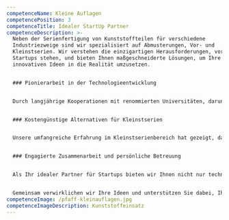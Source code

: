 ```yaml
---
competenceName: Kleine Auflagen
competencePosition: 3
competenceTitle: Idealer StartUp Partner
competenceDescription: >-
  Neben der Serienfertigung von Kunststoffteilen für verschiedene
  Industriezweige sind wir spezialisiert auf Abmusterungen, Vor- und
  Kleinstserien. Wir verstehen die einzigartigen Herausforderungen, vor denen
  Startups stehen, und bieten Ihnen maßgeschneiderte Lösungen, um Ihre
  innovativen Ideen in die Realität umzusetzen.


  ### Pionierarbeit in der Technologieentwicklung


  Durch langjährige Kooperationen mit renommierten Universitäten, darunter die Uni Freiburg und die Charité Berlin, haben wir uns frühzeitig mit der kostengünstigen Herstellung von Vor- und Kleinstserien auseinandergesetzt und die Entwicklung additiver Fertigungsverfahren aufmerksam verfolgt. Dies hat uns zu Vorreitern in der Anwendung modernster Technologien gemacht.


  ### Kostengünstige Alternativen für Kleinstserien


  Unsere umfangreiche Erfahrung im Kleinstserienbereich hat gezeigt, dass Kunststoffeinsätze, gefertigt im 3D-Verfahren, eine ausgezeichnete Alternative zum klassischen Spritzguss darstellen. Dies ermöglicht es uns, Ihnen eine echte und kostengünstige Lösung für Ihre individuellen Bedürfnisse anzubieten, ohne dabei Kompromisse bei der Qualität einzugehen.


  ### Engagierte Zusammenarbeit und persönliche Betreuung


  Als Ihr idealer Partner für Startups bieten wir Ihnen nicht nur technische Expertise, sondern auch enge Zusammenarbeit und persönliche Betreuung. Unser engagiertes Team steht Ihnen von der Konzeptentwicklung bis zur Serienfertigung zur Seite, um sicherzustellen, dass Ihre Produkte höchsten Standards entsprechen und Ihre Visionen erfolgreich umgesetzt werden.


  Gemeinsam verwirklichen wir Ihre Ideen und unterstützen Sie dabei, Ihre Produkte schnell und effizient auf den Markt zu bringen. Entdecken Sie die unzähligen Möglichkeiten, die wir Ihnen bei PFAFF GmbH als Partner für Kleinstserien und Startups bieten.
competenceImage: /pfaff-kleinauflagen.jpg
competenceImageDescription: Kunststoffeinsatz
---
```


